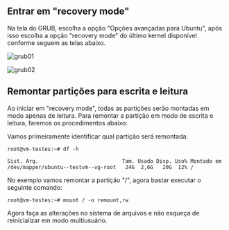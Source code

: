 ## Entrar em "recovery mode"

Na tela do GRUB, escolha a opção "Opções avançadas para Ubuntu", após isso escolha a opção "recovery mode" do último kernel disponível conforme seguem as telas abaixo.

![grub01](/uploads/1a60de801ef63e59b4631494f491cb61/grub01.PNG)

![grub02](/uploads/30221ffeb7ebee596fd852ed628fc598/grub02.PNG)

## Remontar partições para escrita e leitura

Ao iniciar em "recovery mode", todas as partições serão montadas em modo apenas de leitura. Para remontar a partição em modo de escrita e leitura, faremos os procedimentos abaixo:

Vamos primeiramente identificar qual partição será remontada:

`root@vm-testes:~# df -h`
```
Sist. Arq.                           Tam. Usado Disp. Uso% Montado em
/dev/mapper/ubuntu--testvm--vg-root   24G  2,6G   20G  12% /
```

No exemplo vamos remontar a partição "/", agora bastar executar o seguinte comando:

`root@vm-testes:~# mount / -o remount,rw`

Agora faça as alterações no sistema de arquivos e não esqueça de reinicializar em modo multiusuário.